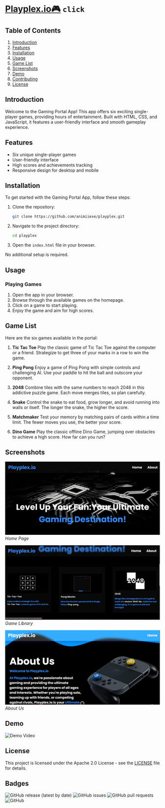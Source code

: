 # [Playplex.io🎮](https://animiiexe.github.io/playplex/webgame/home/home.html) `click`

## Table of Contents
1. [Introduction](#introduction)
2. [Features](#features)
3. [Installation](#installation)
4. [Usage](#usage)
5. [Game List](#game-list)
6. [Screenshots](#screenshots)
7. [Demo](#demo)
8. [Contributing](#contributing)
9. [License](#license)

## Introduction
Welcome to the Gaming Portal App! This app offers six exciting single-player games, providing hours of entertainment. Built with HTML, CSS, and JavaScript, it features a user-friendly interface and smooth gameplay experience.

## Features
- Six unique single-player games
- User-friendly interface
- High scores and achievements tracking
- Responsive design for desktop and mobile

## Installation
To get started with the Gaming Portal App, follow these steps:

1. Clone the repository:
    ```sh
    git clone https://github.com/animiiexe/playplex.git
    ```

2. Navigate to the project directory:
    ```sh
    cd playplex
    ```

3. Open the `index.html` file in your browser.

No additional setup is required.

## Usage
### Playing Games
1. Open the app in your browser.
2. Browse through the available games on the homepage.
3. Click on a game to start playing.
4. Enjoy the game and aim for high scores.

## Game List
Here are the six games available in the portal:

1. **Tic Tac Toe**
    Play the classic game of Tic Tac Toe against the computer or a friend. Strategize to get three of your marks in a row to win the game.
   

2. **Ping Pong**
 Enjoy a game of Ping Pong with simple controls and challenging AI. Use your paddle to hit the ball and outscore your opponent.
  

3. **2048**
    Combine tiles with the same numbers to reach 2048 in this addictive puzzle game. Each move merges tiles, so plan carefully.
   

4. **Snake**
   Control the snake to eat food, grow longer, and avoid running into walls or itself. The longer the snake, the higher the score.
   

5. **Matchmaker**
    Test your memory by matching pairs of cards within a time limit. The fewer moves you use, the better your score.


6. **Dino Game**
 Play the classic offline Dino Game, jumping over obstacles to achieve a high score. How far can you run?
     

## Screenshots

![Home Page](screenshots/UI1.png)
*Home Page*

![Game Library](screenshots/UI2.png)
*Game Library*

![Profile](screenshots/UI3.png)
*About Us*

## Demo

![Demo Video](https://user-images.githubusercontent.com/yourusername/demo-video.gif)



## License
This project is licensed under the Apache 2.0 License - see the [LICENSE](LICENSE) file for details.

## Badges
![GitHub release (latest by date)](https://img.shields.io/github/v/release/yourusername/gaming-portal-app)
![GitHub issues](https://img.shields.io/github/issues/yourusername/gaming-portal-app)
![GitHub pull requests](https://img.shields.io/github/issues-pr/yourusername/gaming-portal-app)
![GitHub](https://img.shields.io/github/license/yourusername/gaming-portal-app)
